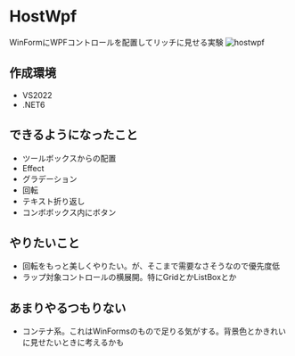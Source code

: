 # HostWpf
WinFormにWPFコントロールを配置してリッチに見せる実験
![hostwpf](https://user-images.githubusercontent.com/53370553/210168115-837b8103-0012-460b-afe5-2f8508613652.png)

## 作成環境
- VS2022
- .NET6

## できるようになったこと
- ツールボックスからの配置
- Effect
- グラデーション
- 回転
- テキスト折り返し
- コンボボックス内にボタン

## やりたいこと
- 回転をもっと美しくやりたい。が、そこまで需要なさそうなので優先度低
- ラップ対象コントロールの横展開。特にGridとかListBoxとか

## あまりやるつもりない
- コンテナ系。これはWinFormsのもので足りる気がする。背景色とかきれいに見せたいときに考えるかも
